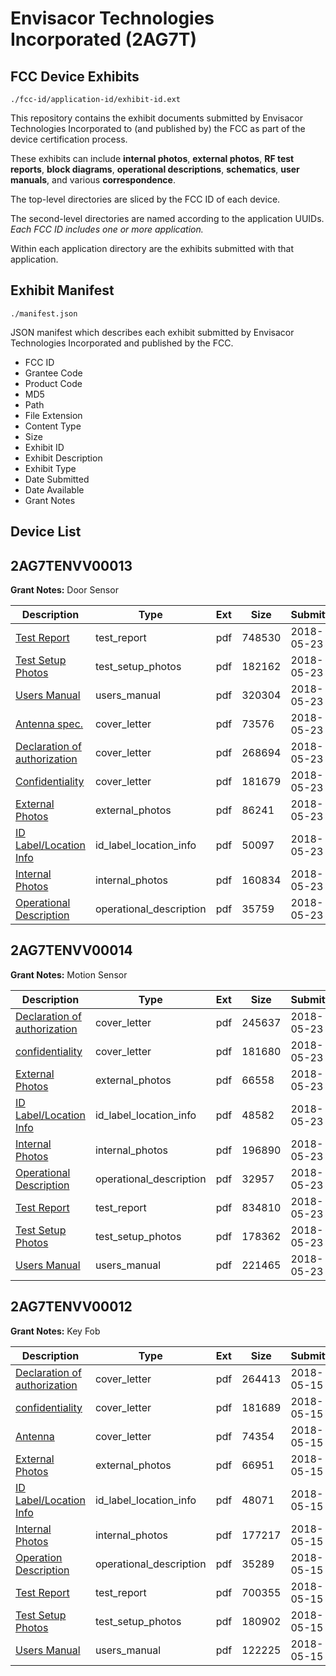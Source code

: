 # Envisacor Technologies Incorporated (2AG7T)
## FCC Device Exhibits

```
./fcc-id/application-id/exhibit-id.ext
```

This repository contains the exhibit documents submitted by Envisacor Technologies Incorporated to (and published by) the FCC as part of the device certification process.

These exhibits can include **internal photos**, **external photos**, **RF test reports**, **block diagrams**, **operational descriptions**, **schematics**, **user manuals**, and various **correspondence**.

The top-level directories are sliced by the FCC ID of each device.

The second-level directories are named according to the application UUIDs. *Each FCC ID includes one or more application.*

Within each application directory are the exhibits submitted with that application. 

## Exhibit Manifest

```
./manifest.json
```

JSON manifest which describes each exhibit submitted by Envisacor Technologies Incorporated and published by the FCC.

- FCC ID
- Grantee Code
- Product Code
- MD5
- Path
- File Extension
- Content Type
- Size
- Exhibit ID
- Exhibit Description
- Exhibit Type
- Date Submitted
- Date Available
- Grant Notes

## Device List
## 2AG7TENVV00013
**Grant Notes:** Door Sensor

| Description | Type | Ext | Size | Submitted | Available |
| ----------- | ---- | --- | ---- | --------- | --------- |
| [Test Report](2AG7TENVV00013/f857463059c556553d0b94d6016cc7d1/3860850.pdf) | test_report | pdf | 748530 | 2018-05-23 | 2018-05-23 |
| [Test Setup Photos](2AG7TENVV00013/f857463059c556553d0b94d6016cc7d1/3860845.pdf) | test_setup_photos | pdf | 182162 | 2018-05-23 | 2018-05-23 |
| [Users Manual](2AG7TENVV00013/f857463059c556553d0b94d6016cc7d1/3860841.pdf) | users_manual | pdf | 320304 | 2018-05-23 | 2018-05-23 |
| [Antenna spec.](2AG7TENVV00013/f857463059c556553d0b94d6016cc7d1/3860824.pdf) | cover_letter | pdf | 73576 | 2018-05-23 | 2018-05-23 |
| [Declaration of authorization](2AG7TENVV00013/f857463059c556553d0b94d6016cc7d1/3860848.pdf) | cover_letter | pdf | 268694 | 2018-05-23 | 2018-05-23 |
| [Confidentiality](2AG7TENVV00013/f857463059c556553d0b94d6016cc7d1/3860849.pdf) | cover_letter | pdf | 181679 | 2018-05-23 | 2018-05-23 |
| [External Photos](2AG7TENVV00013/f857463059c556553d0b94d6016cc7d1/3860843.pdf) | external_photos | pdf | 86241 | 2018-05-23 | 2018-05-23 |
| [ID Label/Location Info](2AG7TENVV00013/f857463059c556553d0b94d6016cc7d1/3860842.pdf) | id_label_location_info | pdf | 50097 | 2018-05-23 | 2018-05-23 |
| [Internal Photos](2AG7TENVV00013/f857463059c556553d0b94d6016cc7d1/3860844.pdf) | internal_photos | pdf | 160834 | 2018-05-23 | 2018-05-23 |
| [Operational Description](2AG7TENVV00013/f857463059c556553d0b94d6016cc7d1/3860827.pdf) | operational_description | pdf | 35759 | 2018-05-23 | 2018-05-23 |
## 2AG7TENVV00014
**Grant Notes:** Motion Sensor

| Description | Type | Ext | Size | Submitted | Available |
| ----------- | ---- | --- | ---- | --------- | --------- |
| [Declaration of authorization](2AG7TENVV00014/3a060334d70714e77bceaa8e8f7269f6/3860932.pdf) | cover_letter | pdf | 245637 | 2018-05-23 | 2018-05-23 |
| [confidentiality](2AG7TENVV00014/3a060334d70714e77bceaa8e8f7269f6/3860933.pdf) | cover_letter | pdf | 181680 | 2018-05-23 | 2018-05-23 |
| [External Photos](2AG7TENVV00014/3a060334d70714e77bceaa8e8f7269f6/3860939.pdf) | external_photos | pdf | 66558 | 2018-05-23 | 2018-05-23 |
| [ID Label/Location Info](2AG7TENVV00014/3a060334d70714e77bceaa8e8f7269f6/3860938.pdf) | id_label_location_info | pdf | 48582 | 2018-05-23 | 2018-05-23 |
| [Internal Photos](2AG7TENVV00014/3a060334d70714e77bceaa8e8f7269f6/3860940.pdf) | internal_photos | pdf | 196890 | 2018-05-23 | 2018-05-23 |
| [Operational Description](2AG7TENVV00014/3a060334d70714e77bceaa8e8f7269f6/3860936.pdf) | operational_description | pdf | 32957 | 2018-05-23 | 2018-05-23 |
| [Test Report](2AG7TENVV00014/3a060334d70714e77bceaa8e8f7269f6/3860942.pdf) | test_report | pdf | 834810 | 2018-05-23 | 2018-05-23 |
| [Test Setup Photos](2AG7TENVV00014/3a060334d70714e77bceaa8e8f7269f6/3860941.pdf) | test_setup_photos | pdf | 178362 | 2018-05-23 | 2018-05-23 |
| [Users Manual](2AG7TENVV00014/3a060334d70714e77bceaa8e8f7269f6/3860937.pdf) | users_manual | pdf | 221465 | 2018-05-23 | 2018-05-23 |
## 2AG7TENVV00012
**Grant Notes:** Key Fob

| Description | Type | Ext | Size | Submitted | Available |
| ----------- | ---- | --- | ---- | --------- | --------- |
| [Declaration of authorization](2AG7TENVV00012/ce59f00317d0f948f2884396b2d04e30/3849772.pdf) | cover_letter | pdf | 264413 | 2018-05-15 | 2018-05-15 |
| [confidentiality](2AG7TENVV00012/ce59f00317d0f948f2884396b2d04e30/3849773.pdf) | cover_letter | pdf | 181689 | 2018-05-15 | 2018-05-15 |
| [Antenna](2AG7TENVV00012/ce59f00317d0f948f2884396b2d04e30/3849778.pdf) | cover_letter | pdf | 74354 | 2018-05-15 | 2018-05-15 |
| [External Photos](2AG7TENVV00012/ce59f00317d0f948f2884396b2d04e30/3849781.pdf) | external_photos | pdf | 66951 | 2018-05-15 | 2018-05-15 |
| [ID Label/Location Info](2AG7TENVV00012/ce59f00317d0f948f2884396b2d04e30/3849780.pdf) | id_label_location_info | pdf | 48071 | 2018-05-15 | 2018-05-15 |
| [Internal Photos](2AG7TENVV00012/ce59f00317d0f948f2884396b2d04e30/3849782.pdf) | internal_photos | pdf | 177217 | 2018-05-15 | 2018-05-15 |
| [Operation Description](2AG7TENVV00012/ce59f00317d0f948f2884396b2d04e30/3849777.pdf) | operational_description | pdf | 35289 | 2018-05-15 | 2018-05-15 |
| [Test Report](2AG7TENVV00012/ce59f00317d0f948f2884396b2d04e30/3849774.pdf) | test_report | pdf | 700355 | 2018-05-15 | 2018-05-15 |
| [Test Setup Photos](2AG7TENVV00012/ce59f00317d0f948f2884396b2d04e30/3849783.pdf) | test_setup_photos | pdf | 180902 | 2018-05-15 | 2018-05-15 |
| [Users Manual](2AG7TENVV00012/ce59f00317d0f948f2884396b2d04e30/3849779.pdf) | users_manual | pdf | 122225 | 2018-05-15 | 2018-05-15 |
